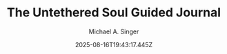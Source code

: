 ---
title: "The Untethered Soul Guided Journal"
date: "2025-08-16T19:43:17.445Z"
author: "Michael A. Singer"
read_year: "NO"
recommendation: '3'
url: /bookshelf/the-untethered-soul-guided-journal
---